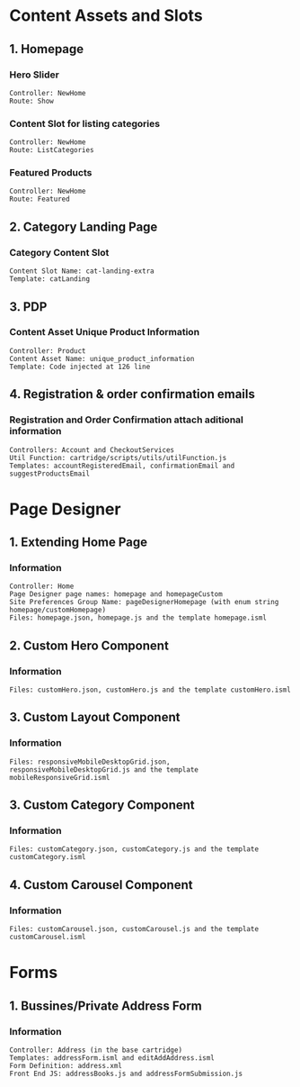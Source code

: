 # Content Assets and Slots

## 1. Homepage  

### Hero Slider  
    Controller: NewHome  
    Route: Show  

### Content Slot for listing categories  
    Controller: NewHome  
    Route: ListCategories  

### Featured Products  
    Controller: NewHome  
    Route: Featured  

## 2. Category Landing Page  

### Category Content Slot  
    Content Slot Name: cat-landing-extra  
    Template: catLanding  

## 3. PDP  

### Content Asset Unique Product Information  
    Controller: Product  
    Content Asset Name: unique_product_information  
    Template: Code injected at 126 line  

## 4. Registration & order confirmation emails  

### Registration and Order Confirmation attach aditional information  
    Controllers: Account and CheckoutServices  
    Util Function: cartridge/scripts/utils/utilFunction.js  
    Templates: accountRegisteredEmail, confirmationEmail and suggestProductsEmail  

# Page Designer

## 1. Extending Home Page  

### Information
    Controller: Home
    Page Designer page names: homepage and homepageCustom
    Site Preferences Group Name: pageDesignerHomepage (with enum string homepage/customHomepage)
    Files: homepage.json, homepage.js and the template homepage.isml 

## 2. Custom Hero Component  

### Information
    Files: customHero.json, customHero.js and the template customHero.isml

## 3. Custom Layout Component

### Information
    Files: responsiveMobileDesktopGrid.json, responsiveMobileDesktopGrid.js and the template mobileResponsiveGrid.isml
    
## 3. Custom Category Component

### Information
    Files: customCategory.json, customCategory.js and the template customCategory.isml

## 4. Custom Carousel Component

### Information
    Files: customCarousel.json, customCarousel.js and the template customCarousel.isml

# Forms

## 1. Bussines/Private Address Form  

### Information  
    Controller: Address (in the base cartridge)
    Templates: addressForm.isml and editAddAddress.isml
    Form Definition: address.xml
    Front End JS: addressBooks.js and addressFormSubmission.js